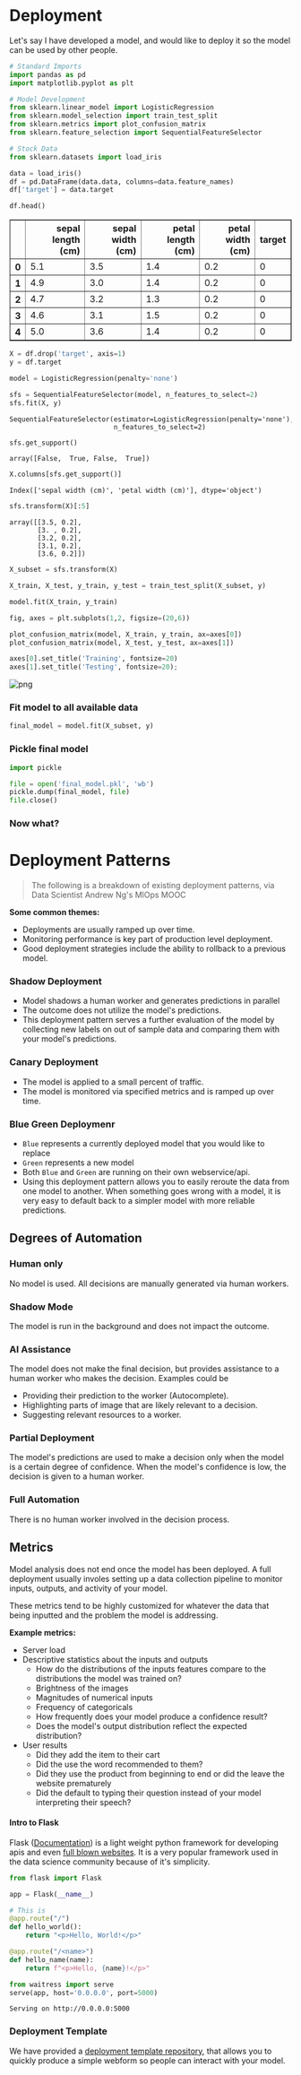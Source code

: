 # Deployment

Let's say I have developed a model, and would like to deploy it so the model can be used by other people. 


```python
# Standard Imports
import pandas as pd
import matplotlib.pyplot as plt

# Model Development
from sklearn.linear_model import LogisticRegression
from sklearn.model_selection import train_test_split
from sklearn.metrics import plot_confusion_matrix
from sklearn.feature_selection import SequentialFeatureSelector

# Stock Data
from sklearn.datasets import load_iris
```


```python
data = load_iris()
df = pd.DataFrame(data.data, columns=data.feature_names)
df['target'] = data.target

df.head()
```




<div>
<style scoped>
    .dataframe tbody tr th:only-of-type {
        vertical-align: middle;
    }

    .dataframe tbody tr th {
        vertical-align: top;
    }

    .dataframe thead th {
        text-align: right;
    }
</style>
<table border="1" class="dataframe">
  <thead>
    <tr style="text-align: right;">
      <th></th>
      <th>sepal length (cm)</th>
      <th>sepal width (cm)</th>
      <th>petal length (cm)</th>
      <th>petal width (cm)</th>
      <th>target</th>
    </tr>
  </thead>
  <tbody>
    <tr>
      <th>0</th>
      <td>5.1</td>
      <td>3.5</td>
      <td>1.4</td>
      <td>0.2</td>
      <td>0</td>
    </tr>
    <tr>
      <th>1</th>
      <td>4.9</td>
      <td>3.0</td>
      <td>1.4</td>
      <td>0.2</td>
      <td>0</td>
    </tr>
    <tr>
      <th>2</th>
      <td>4.7</td>
      <td>3.2</td>
      <td>1.3</td>
      <td>0.2</td>
      <td>0</td>
    </tr>
    <tr>
      <th>3</th>
      <td>4.6</td>
      <td>3.1</td>
      <td>1.5</td>
      <td>0.2</td>
      <td>0</td>
    </tr>
    <tr>
      <th>4</th>
      <td>5.0</td>
      <td>3.6</td>
      <td>1.4</td>
      <td>0.2</td>
      <td>0</td>
    </tr>
  </tbody>
</table>
</div>




```python
X = df.drop('target', axis=1)
y = df.target
```


```python
model = LogisticRegression(penalty='none')

sfs = SequentialFeatureSelector(model, n_features_to_select=2)
sfs.fit(X, y)
```




    SequentialFeatureSelector(estimator=LogisticRegression(penalty='none'),
                              n_features_to_select=2)




```python
sfs.get_support()
```




    array([False,  True, False,  True])




```python
X.columns[sfs.get_support()]
```




    Index(['sepal width (cm)', 'petal width (cm)'], dtype='object')




```python
sfs.transform(X)[:5]
```




    array([[3.5, 0.2],
           [3. , 0.2],
           [3.2, 0.2],
           [3.1, 0.2],
           [3.6, 0.2]])




```python
X_subset = sfs.transform(X)

X_train, X_test, y_train, y_test = train_test_split(X_subset, y)

model.fit(X_train, y_train)

fig, axes = plt.subplots(1,2, figsize=(20,6))

plot_confusion_matrix(model, X_train, y_train, ax=axes[0])
plot_confusion_matrix(model, X_test, y_test, ax=axes[1])

axes[0].set_title('Training', fontsize=20)
axes[1].set_title('Testing', fontsize=20);
```


![png](README_files/README_9_0.png)


### Fit model to all available data


```python
final_model = model.fit(X_subset, y)
```

### Pickle final model


```python
import pickle

file = open('final_model.pkl', 'wb')
pickle.dump(final_model, file)
file.close()
```

### Now what?

# Deployment Patterns

> The following is a breakdown of existing deployment patterns, via Data Scientist Andrew Ng's MlOps MOOC

**Some common themes:**
- Deployments are usually ramped up over time.
- Monitoring performance is key part of production level deployment.
- Good deployment strategies include the ability to rollback to a previous model.


### Shadow Deployment

- Model shadows a human worker and generates predictions in parallel
- The outcome does not utilize the model's predictions.
- This deployment pattern serves a further evaluation of the model by collecting new labels on out of sample data and comparing them with your model's predictions. 

###  Canary Deployment

- The model is applied to a small percent of traffic.
- The model is monitored via specified metrics and is ramped up over time. 


### Blue Green Deploymenr

- `Blue` represents a currently deployed model that you would like to replace
- `Green` represents a new model
- Both `Blue` and `Green` are running on their own webservice/api.
- Using this deployment pattern allows you to easily reroute the data from one model to another. When something goes wrong with a model, it is very easy to default back to a simpler model with more reliable predictions. 

## Degrees of Automation

### Human only

No model is used. All decisions are manually generated via human workers. 

### Shadow Mode

The model is run in the background and does not impact the outcome.

### AI Assistance

The model does not make the final decision, but provides assistance to a human worker who makes the decision. Examples could be 
- Providing their prediction to the worker (Autocomplete).
- Highlighting parts of image that are likely relevant to a decision.
- Suggesting relevant resources to a worker. 

### Partial Deployment

The model's predictions are used to make a decision only when the model is a certain degree of confidence. When the model's confidence is low, the decision is given to a human worker. 


### Full Automation

There is no human worker involved in the decision process.

## Metrics

Model analysis does not end once the model has been deployed. A full deployment usually involes setting up a data collection pipeline to monitor inputs, outputs, and activity of your model.

These metrics tend to be highly customized for whatever the data that being inputted and the problem the model is addressing. 

**Example metrics:**

- Server load
- Descriptive statistics about the inputs and outputs
    - How do the distributions of the inputs features compare to the distributions the model was trained on?
    - Brightness of the images
    - Magnitudes of numerical inputs
    - Frequency of categoricals
    - How frequently does your model produce a confidence result?
    - Does the model's output distribution reflect the expected distribution?
- User results
    - Did they add the item to their cart
    - Did the use the word recommended to them?
    - Did they use the product from beginning to end or did the leave the website prematurely
    - Did the default to typing their question instead of your model interpreting their speech?
    
 

#### Intro to Flask

Flask ([Documentation](https://flask.palletsprojects.com/en/2.0.x/)) is a light weight python framework for developing apis and even [full blown websites](https://blog.miguelgrinberg.com/post/the-flask-mega-tutorial-part-i-hello-world). It is a very popular framework used in the data science community because of it's simplicity. 





```python
from flask import Flask

app = Flask(__name__)

# This is
@app.route("/")
def hello_world():
    return "<p>Hello, World!</p>"

@app.route("/<name>")
def hello_name(name):
    return f"<p>Hello, {name}!</p>"

from waitress import serve
serve(app, host='0.0.0.0', port=5000)
```

    Serving on http://0.0.0.0:5000


### Deployment Template

We have provided a [deployment template repository](https://github.com/learn-co-students/flask-model-deployment), that allows you to quickly produce a simple webform so people can interact with your model. 

